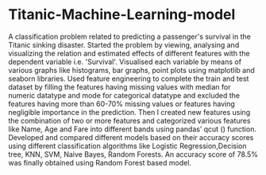 # Titanic-Machine-Learning-model
A classification problem related to predicting a passenger's survival in the Titanic sinking disaster. Started the problem by 
viewing, analysing and visualizing the relation and estimated effects of different features with the dependent variable i.e. 
'Survival'. Visualised each variable by means of various graphs like histograms, bar graphs, point plots using matplotlib and 
seaborn libraries. Used feature engineering to complete the train and test dataset by filling the features having missing values with median for numeric datatype and mode for categorical datatype and excluded the features having more than 60-70% missing values or features having negligible importance in the prediction. Then I created new features using the combination of two or more features and categorized various features like Name, Age and Fare into different bands using pandas’ qcut () function. Developed and compared different models based on their accuracy scores using different classification algorithms like Logistic Regression,Decision tree, KNN, SVM, Naive Bayes, Random Forests. An accuracy score of 78.5% was finally obtained using Random Forest based model.

